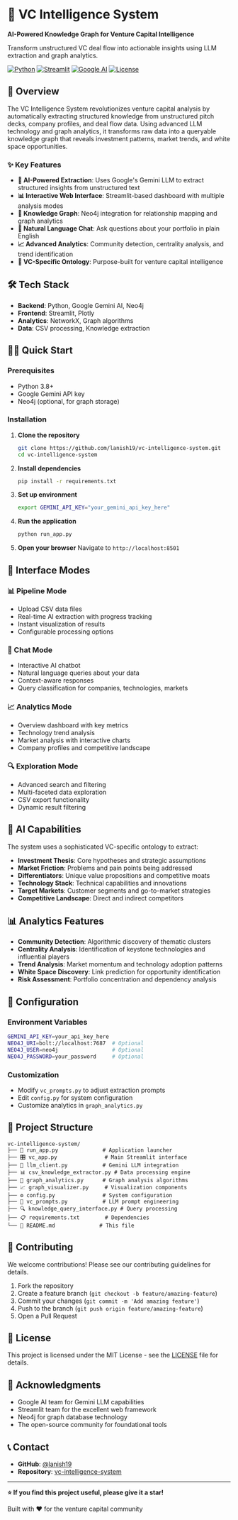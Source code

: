 # 🧠 VC Intelligence System

**AI-Powered Knowledge Graph for Venture Capital Intelligence**

Transform unstructured VC deal flow into actionable insights using LLM extraction and graph analytics.

[![Python](https://img.shields.io/badge/Python-3.8+-blue.svg)](https://www.python.org/)
[![Streamlit](https://img.shields.io/badge/Streamlit-1.28+-red.svg)](https://streamlit.io/)
[![Google AI](https://img.shields.io/badge/Google_AI-Gemini-green.svg)](https://ai.google.dev/)
[![License](https://img.shields.io/badge/License-MIT-yellow.svg)](https://opensource.org/licenses/MIT)

## 🚀 Overview

The VC Intelligence System revolutionizes venture capital analysis by automatically extracting structured knowledge from unstructured pitch decks, company profiles, and deal flow data. Using advanced LLM technology and graph analytics, it transforms raw data into a queryable knowledge graph that reveals investment patterns, market trends, and white space opportunities.

### ✨ Key Features

- **🤖 AI-Powered Extraction**: Uses Google's Gemini LLM to extract structured insights from unstructured text
- **📊 Interactive Web Interface**: Streamlit-based dashboard with multiple analysis modes
- **🔗 Knowledge Graph**: Neo4j integration for relationship mapping and graph analytics
- **💬 Natural Language Chat**: Ask questions about your portfolio in plain English
- **📈 Advanced Analytics**: Community detection, centrality analysis, and trend identification
- **🎯 VC-Specific Ontology**: Purpose-built for venture capital intelligence

## 🛠️ Tech Stack

- **Backend**: Python, Google Gemini AI, Neo4j
- **Frontend**: Streamlit, Plotly
- **Analytics**: NetworkX, Graph algorithms
- **Data**: CSV processing, Knowledge extraction

## 🏃‍♂️ Quick Start

### Prerequisites

- Python 3.8+
- Google Gemini API key
- Neo4j (optional, for graph storage)

### Installation

1. **Clone the repository**
   ```bash
   git clone https://github.com/lanish19/vc-intelligence-system.git
   cd vc-intelligence-system
   ```

2. **Install dependencies**
   ```bash
   pip install -r requirements.txt
   ```

3. **Set up environment**
   ```bash
   export GEMINI_API_KEY="your_gemini_api_key_here"
   ```

4. **Run the application**
   ```bash
   python run_app.py
   ```

5. **Open your browser**
   Navigate to `http://localhost:8501`

## 📱 Interface Modes

### 📊 Pipeline Mode
- Upload CSV data files
- Real-time AI extraction with progress tracking
- Instant visualization of results
- Configurable processing options

### 💬 Chat Mode
- Interactive AI chatbot
- Natural language queries about your data
- Context-aware responses
- Query classification for companies, technologies, markets

### 📈 Analytics Mode
- Overview dashboard with key metrics
- Technology trend analysis
- Market analysis with interactive charts
- Company profiles and competitive landscape

### 🔍 Exploration Mode
- Advanced search and filtering
- Multi-faceted data exploration
- CSV export functionality
- Dynamic result filtering

## 🧠 AI Capabilities

The system uses a sophisticated VC-specific ontology to extract:

- **Investment Thesis**: Core hypotheses and strategic assumptions
- **Market Friction**: Problems and pain points being addressed
- **Differentiators**: Unique value propositions and competitive moats
- **Technology Stack**: Technical capabilities and innovations
- **Target Markets**: Customer segments and go-to-market strategies
- **Competitive Landscape**: Direct and indirect competitors

## 📊 Analytics Features

- **Community Detection**: Algorithmic discovery of thematic clusters
- **Centrality Analysis**: Identification of keystone technologies and influential players
- **Trend Analysis**: Market momentum and technology adoption patterns
- **White Space Discovery**: Link prediction for opportunity identification
- **Risk Assessment**: Portfolio concentration and dependency analysis

## 🔧 Configuration

### Environment Variables
```bash
GEMINI_API_KEY=your_api_key_here
NEO4J_URI=bolt://localhost:7687  # Optional
NEO4J_USER=neo4j                 # Optional
NEO4J_PASSWORD=your_password     # Optional
```

### Customization
- Modify `vc_prompts.py` to adjust extraction prompts
- Edit `config.py` for system configuration
- Customize analytics in `graph_analytics.py`

## 📁 Project Structure

```
vc-intelligence-system/
├── 🚀 run_app.py              # Application launcher
├── 🎛️ vc_app.py               # Main Streamlit interface  
├── 🧠 llm_client.py           # Gemini LLM integration
├── 📊 csv_knowledge_extractor.py # Data processing engine
├── 🔗 graph_analytics.py      # Graph analysis algorithms
├── 📈 graph_visualizer.py     # Visualization components
├── ⚙️ config.py               # System configuration
├── 📝 vc_prompts.py           # LLM prompt engineering
├── 🔍 knowledge_query_interface.py # Query processing
├── 📋 requirements.txt        # Dependencies
└── 📖 README.md              # This file
```

## 🤝 Contributing

We welcome contributions! Please see our contributing guidelines for details.

1. Fork the repository
2. Create a feature branch (`git checkout -b feature/amazing-feature`)
3. Commit your changes (`git commit -m 'Add amazing feature'`)
4. Push to the branch (`git push origin feature/amazing-feature`)
5. Open a Pull Request

## 📄 License

This project is licensed under the MIT License - see the [LICENSE](LICENSE) file for details.

## 🙏 Acknowledgments

- Google AI team for Gemini LLM capabilities
- Streamlit team for the excellent web framework
- Neo4j for graph database technology
- The open-source community for foundational tools

## 📞 Contact

- **GitHub**: [@lanish19](https://github.com/lanish19)
- **Repository**: [vc-intelligence-system](https://github.com/lanish19/vc-intelligence-system)

---

**⭐ If you find this project useful, please give it a star!**

Built with ❤️ for the venture capital community 